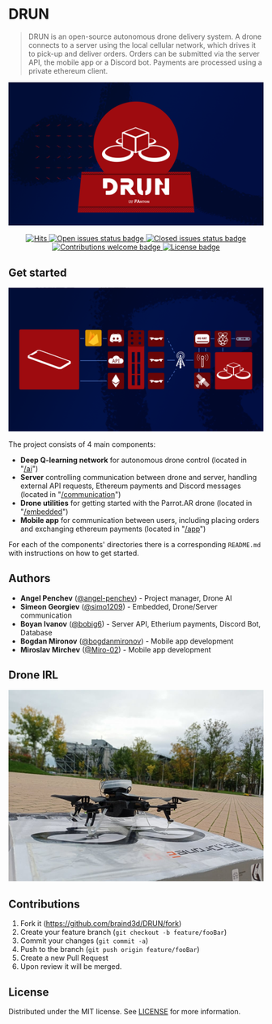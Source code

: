 # DRUN
> DRUN is an open-source autonomous drone delivery system. A drone connects to a server using the local cellular network, which drives it to pick-up and deliver orders. Orders can be submitted via the server API, the mobile app or a Discord bot. Payments are processed using a private ethereum client.

<p align="center">
<img src="docs/promotional/Project Banner.png" alt="Project Banner">
</p>

<p align="center">
<a href="https://github.com/braind3d/DRUN">
<img src="https://hits.seeyoufarm.com/api/count/incr/badge.svg?url=https%3A%2F%2Fgithub.com%2Fgjbae1212%2Fhit-counter&count_bg=%23011043&title_bg=%23555555&icon=&icon_color=%23E7E7E7&title=hits&edge_flat=true" alt="Hits">
</a>

<a href="https://github.com/braind3d/DRUN/issues?q=is%3Aissue+is%3Aopen">
<img src="https://img.shields.io/github/issues-raw/braind3d/DRUN?color=011043&style=flat-square" alt="Open issues status badge">
</a>

<a href="https://github.com/braind3d/DRUN/issues?q=is%3Aissue+is%3Aclosed">
<img src="https://img.shields.io/github/issues-closed-raw/braind3d/DRUN?color=011043&style=flat-square" alt="Closed issues status badge">
</a>

<a href="https://github.com/braind3d/DRUN/fork">
<img src="https://img.shields.io/badge/contributions-welcome-brightgreen.svg?color=011043&style=flat-square" alt="Contributions welcome badge">
</a>

<a href="LICENSE">
<img src="https://img.shields.io/github/license/braind3d/DRUN?color=011043&style=flat-square" alt="License badge">
</a>
</p>


## Get started
<p align="center">
<img src="docs/promotional/Project Structure.png" alt="Project Structure">
</p>


The project consists of 4 main components:
- **Deep Q-learning network** for autonomous drone control (located in "[/ai](/ai)")
- **Server** controlling communication between drone and server, handling external API requests, Ethereum payments and Discord messages (located in "[/communication](/communication)")
- **Drone utilities** for getting started with the Parrot.AR drone (located in "[/embedded](/embedded)")
- **Mobile app** for communication between users, including placing orders and exchanging ethereum payments (located in "[/app](/app)")

For each of the components' directories there is a corresponding `README.md` with instructions on how to get started.

## Authors
- **Angel Penchev** ([@angel-penchev](https://github.com/angel-penchev)) - Project manager, Drone AI
- **Simeon Georgiev** ([@simo1209](https://github.com/simo1209)) - Embedded, Drone/Server communication
- **Boyan Ivanov** ([@bobig6](https://github.com/bobig6)) - Server API, Etherium payments, Discord Bot, Database
- **Bogdan Mironov** ([@bogdanmironov](https://github.com/bogdanmironov)) - Mobile app development
- **Miroslav Mirchev** ([@Miro-02](https://github.com/Miro-02)) - Mobile app development

## Drone IRL
<p align="center">
<img src="docs/promotional/Drone IRL.jpg" alt="Drone IRL">
</p>

## Contributions
1. Fork it (<https://github.com/braind3d/DRUN/fork>)
2. Create your feature branch (`git checkout -b feature/fooBar`)
3. Commit your changes (`git commit -a`)
4. Push to the branch (`git push origin feature/fooBar`)
5. Create a new Pull Request
6. Upon review it will be merged.

## License
Distributed under the MIT license. See [LICENSE](LICENSE) for more information.
